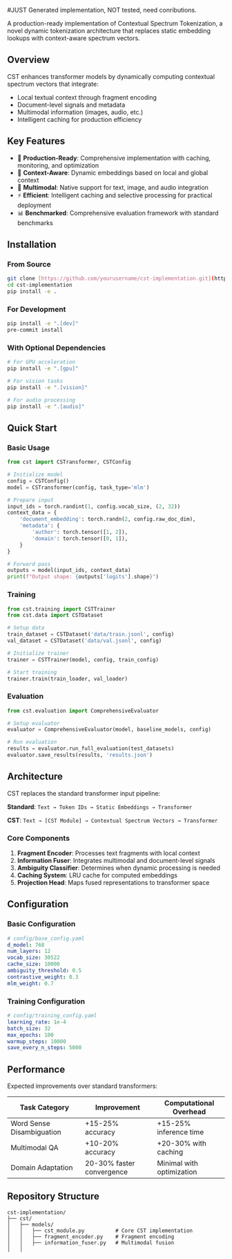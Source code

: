 #JUST Generated implementation, NOT tested, need conributions.

A production-ready implementation of Contextual Spectrum Tokenization, a novel dynamic tokenization architecture that replaces static embedding lookups with context-aware spectrum vectors.

## Overview

CST enhances transformer models by dynamically computing contextual spectrum vectors that integrate:
- Local textual context through fragment encoding
- Document-level signals and metadata
- Multimodal information (images, audio, etc.)
- Intelligent caching for production efficiency

## Key Features

- 🚀 **Production-Ready**: Comprehensive implementation with caching, monitoring, and optimization
- 🎯 **Context-Aware**: Dynamic embeddings based on local and global context
- 🔄 **Multimodal**: Native support for text, image, and audio integration
- ⚡ **Efficient**: Intelligent caching and selective processing for practical deployment
- 📊 **Benchmarked**: Comprehensive evaluation framework with standard benchmarks

## Installation

### From Source
```bash
git clone [https://github.com/yourusername/cst-implementation.git](https://github.com/melhelbawy/Contextual-Spectrum-Tokenization.git)
cd cst-implementation
pip install -e .
```

### For Development
```bash
pip install -e ".[dev]"
pre-commit install
```

### With Optional Dependencies
```bash
# For GPU acceleration
pip install -e ".[gpu]"

# For vision tasks
pip install -e ".[vision]"

# For audio processing
pip install -e ".[audio]"
```

## Quick Start

### Basic Usage

```python
from cst import CSTransformer, CSTConfig

# Initialize model
config = CSTConfig()
model = CSTransformer(config, task_type='mlm')

# Prepare input
input_ids = torch.randint(1, config.vocab_size, (2, 32))
context_data = {
    'document_embedding': torch.randn(2, config.raw_doc_dim),
    'metadata': {
        'author': torch.tensor([1, 2]),
        'domain': torch.tensor([0, 1]),
    }
}

# Forward pass
outputs = model(input_ids, context_data)
print(f"Output shape: {outputs['logits'].shape}")
```

### Training

```python
from cst.training import CSTTrainer
from cst.data import CSTDataset

# Setup data
train_dataset = CSTDataset('data/train.jsonl', config)
val_dataset = CSTDataset('data/val.jsonl', config)

# Initialize trainer
trainer = CSTTrainer(model, config, train_config)

# Start training
trainer.train(train_loader, val_loader)
```

### Evaluation

```python
from cst.evaluation import ComprehensiveEvaluator

# Setup evaluator
evaluator = ComprehensiveEvaluator(model, baseline_models, config)

# Run evaluation
results = evaluator.run_full_evaluation(test_datasets)
evaluator.save_results(results, 'results.json')
```

## Architecture

CST replaces the standard transformer input pipeline:

**Standard**: `Text → Token IDs → Static Embeddings → Transformer`

**CST**: `Text → [CST Module] → Contextual Spectrum Vectors → Transformer`

### Core Components

1. **Fragment Encoder**: Processes text fragments with local context
2. **Information Fuser**: Integrates multimodal and document-level signals
3. **Ambiguity Classifier**: Determines when dynamic processing is needed
4. **Caching System**: LRU cache for computed embeddings
5. **Projection Head**: Maps fused representations to transformer space

## Configuration

### Basic Configuration

```yaml
# config/base_config.yaml
d_model: 768
num_layers: 12
vocab_size: 30522
cache_size: 10000
ambiguity_threshold: 0.5
contrastive_weight: 0.3
mlm_weight: 0.7
```

### Training Configuration

```yaml
# config/training_config.yaml
learning_rate: 1e-4
batch_size: 32
max_epochs: 100
warmup_steps: 10000
save_every_n_steps: 5000
```

## Performance

Expected improvements over standard transformers:

| Task Category | Improvement | Computational Overhead |
|---------------|-------------|------------------------|
| Word Sense Disambiguation | +15-25% accuracy | +15-25% inference time |
| Multimodal QA | +10-20% accuracy | +20-30% with caching |
| Domain Adaptation | 20-30% faster convergence | Minimal with optimization |

## Repository Structure

```
cst-implementation/
├── cst/
│   ├── models/
│   │   ├── cst_module.py          # Core CST implementation
│   │   ├── fragment_encoder.py    # Fragment encoding
│   │   ├── information_fuser.py   # Multimodal fusion
│   │
